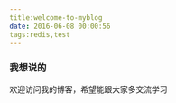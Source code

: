 ```yaml
---
title:welcome-to-myblog
date: 2016-06-08 00:00:56
tags:redis,test
---
```

### 我想说的

欢迎访问我的博客，希望能跟大家多交流学习